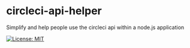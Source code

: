 # circleci-api-helper
Simplify and help people use the circleci api within a node.js application

[![License: MIT](https://img.shields.io/badge/License-MIT-yellow.svg)](https://opensource.org/licenses/MIT)
